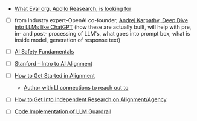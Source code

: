 * [What Eval org, Apollo Reasearch, is looking for](https://jobs.lever.co/apolloresearch/f66ef22f-f96a-42cb-ada9-fd48ce0d5fda)

* [ ] from Industry expert-OpenAI co-founder, [Andrej Karpathy, Deep Dive into LLMs like ChatGPT](https://www.youtube.com/watch?v=7xTGNNLPyMI) (how these are actually built, will help with pre, in- and post- processing of LLM's, what goes into prompt box, what is inside model, generation of response text)

* [ ] [AI Safety Fundamentals](https://course.aisafetyfundamentals.com/alignment?session=1)
* [ ] [Stanford - Intro to AI Alignment](https://docs.google.com/document/d/1NX0DlZRzD3NP7tBeLjMh76w7-w2s8SxV3wj0P7EYpKY/edit?tab=t.0#heading=h.4p5dmkpp2yu9)
* [ ] [How to Get Started in Alignment](https://www.alignmentforum.org/posts/PqMT9zGrNsGJNfiFR/alignment-research-field-guide)
  * [Author with LI connections to reach out to](https://www.linkedin.com/in/wentworthjohn/)
* [ ] [How to Get Into Independent Research on Alignment/Agency](https://www.lesswrong.com/posts/P3Yt66Wh5g7SbkKuT/how-to-get-into-independent-research-on-alignment-agency)
* [ ] [Code Implementation of LLM Guardrail](https://github.com/mindyng/GuardReasoner)
